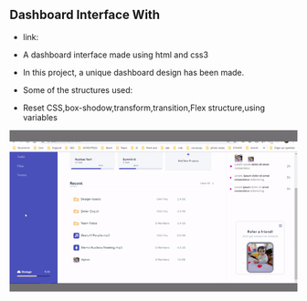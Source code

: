 ## Dashboard Interface With 

- link:

- A dashboard interface made using html and css3

- In this project, a unique dashboard design has been made.

- Some of the structures used:

- Reset CSS,box-shodow,transform,transition,Flex structure,using variables

![gif](https://raw.githubusercontent.com/yhekim/Dashboard-Interface/main/dashaboard.gif)